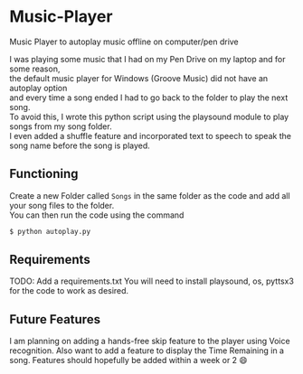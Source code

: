 # Music-Player
Music Player to autoplay music offline on computer/pen drive

I was playing some music that I had on my Pen Drive on my laptop and for some reason,  
the default music player for Windows (Groove Music) did not have an autoplay option  
and every time a song ended I had to go back to the folder to play the next song.  
To avoid this, I wrote this python script using the playsound module to play songs from my song folder.  
I even added a shuffle feature and incorporated text to speech to speak the song name before the song is played.  

## Functioning
Create a new Folder called `Songs` in the same folder as the code and add all your song files to the folder.  
You can then run the code using the command
```bash
$ python autoplay.py
```

## Requirements
TODO: Add a requirements.txt
You will need to install playsound, os, pyttsx3 for the code to work as desired.

## Future Features
I am planning on adding a hands-free skip feature to the player using Voice recognition. Also want to add a feature to display the Time Remaining in a song. Features should hopefully be added within a week or 2 😄

